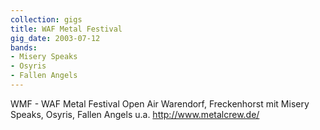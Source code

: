 ```yaml
---
collection: gigs
title: WAF Metal Festival
gig_date: 2003-07-12
bands:
- Misery Speaks
- Osyris
- Fallen Angels
---
```


WMF - WAF Metal Festival	Open Air	Warendorf, Freckenhorst	
mit Misery Speaks, Osyris, Fallen Angels u.a.	http://www.metalcrew.de/

